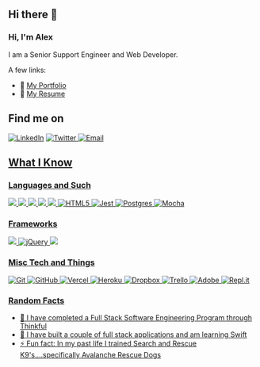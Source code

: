 ## Hi there 👋


### Hi, I'm Alex

I am a Senior Support Engineer and Web Developer.


A few links:
- 📸 [My Portfolio](https://alexmccaffrey.dev/)
- 💾 [My Resume](https://drive.google.com/file/d/1L4j9lvzIZVlz6xJqB7FFzde3rAb6z62-/view?usp=sharing)

## Find me on
[<a href="https://www.linkedin.com/in/alex-mccaffrey/"><img alt="LinkedIn" src="https://img.shields.io/badge/linkedin%20-%230077B5.svg?&style=for-the-badge&logo=linkedin&logoColor=white"/></a>]() <a href="https://www.linkedin.com/in/alex-mccaffrey/">
[<a href="https://twitter.com/alex_mccaff"><img alt="Twitter" src="https://img.shields.io/badge/@alex_mccaff%20-%231DA1F2.svg?&style=for-the-badge&logo=Twitter&logoColor=white"/>
</a>]() <a href="https://twitter.com/alex_mccaff">
[<a href="mailto: alex.mccaffrey07@gmail.com"><img alt="Email" src="https://img.shields.io/badge/Email-D14836?style=for-the-badge&logo=gmail&logoColor=white" />
</a>]() <a href="mailto: alex.mccaffrey07@gmail.com">

  
## What I Know
### Languages and Such
<img src="https://img.shields.io/badge/javascript%20-%23323330.svg?&style=for-the-badge&logo=javascript&logoColor=%23F7DF1E"/> 
<img src="https://img.shields.io/badge/node.js%20-%2343853D.svg?&style=for-the-badge&logo=node.js&logoColor=white"/>
<img src ="https://img.shields.io/badge/postgres-%23316192.svg?&style=for-the-badge&logo=postgresql&logoColor=white"/> 
<img src="https://img.shields.io/badge/css3%20-%231572B6.svg?&style=for-the-badge&logo=css3&logoColor=white"/>
<img src="https://img.shields.io/badge/markdown-%23000000.svg?&style=for-the-badge&logo=markdown&logoColor=white"/>
<img alt="HTML5" src="https://img.shields.io/badge/html5%20-%23E34F26.svg?&style=for-the-badge&logo=html5&logoColor=white"/>
<img alt="Jest" src="https://img.shields.io/badge/-jest-%23C21325?&style=for-the-badge&logo=jest&logoColor=white"/>
<img alt="Postgres" src ="https://img.shields.io/badge/postgres-%23316192.svg?&style=for-the-badge&logo=postgresql&logoColor=white"/>
<img alt="Mocha" src="https://img.shields.io/badge/-mocha-%238D6748?&style=for-the-badge&logo=mocha&logoColor=white"/>

### Frameworks
<img src="https://img.shields.io/badge/react%20-%2320232a.svg?&style=for-the-badge&logo=react&logoColor=%2361DAFB"/> 
<img alt="jQuery" src="https://img.shields.io/badge/jquery%20-%230769AD.svg?&style=for-the-badge&logo=jquery&logoColor=white"/> 
<img src="https://img.shields.io/badge/express.js%20-%23404d59.svg?&style=for-the-badge"/> 


### Misc Tech and Things
<img alt="Git" src="https://img.shields.io/badge/git%20-%23F05033.svg?&style=for-the-badge&logo=git&logoColor=white"/>
<img alt="GitHub" src="https://img.shields.io/badge/github%20-%23121011.svg?&style=for-the-badge&logo=github&logoColor=white"/>
<img alt="Vercel" src="https://img.shields.io/badge/vercel%20-%23000000.svg?&style=for-the-badge&logo=vercel&logoColor=white"/>
<img alt="Heroku" src="https://img.shields.io/badge/heroku%20-%23430098.svg?&style=for-the-badge&logo=heroku&logoColor=white"/>
<img alt="Dropbox" src="https://img.shields.io/badge/Dropbox%20-%233B4D98.svg?&style=for-the-badge&logo=Dropbox&logoColor=white"/>
<img alt="Trello" src="https://img.shields.io/badge/Trello%20-%23026AA7.svg?&style=for-the-badge&logo=Trello&logoColor=white"/>
<img alt="Adobe" src="https://img.shields.io/badge/adobe%20-%23FF0000.svg?&style=for-the-badge&logo=adobe&logoColor=white"/>
<img alt="Repl.it" src="https://img.shields.io/badge/Repl.it%20-%230D101E.svg?&style=for-the-badge&logo=Repl.it&logoColor=white"/>


### Random Facts
- 🔭 I have completed a Full Stack Software Engineering Program through Thinkful
- 🌱 I have built a couple of full stack applications and am learning Swift
- ⚡ Fun fact: In my past life I trained Search and Rescue K9's....specifically Avalanche Rescue Dogs
